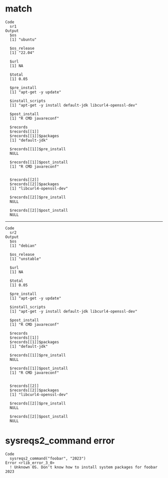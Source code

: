 # match

    Code
      sr1
    Output
      $os
      [1] "ubuntu"
      
      $os_release
      [1] "22.04"
      
      $url
      [1] NA
      
      $total
      [1] 0.05
      
      $pre_install
      [1] "apt-get -y update"
      
      $install_scripts
      [1] "apt-get -y install default-jdk libcurl4-openssl-dev"
      
      $post_install
      [1] "R CMD javareconf"
      
      $records
      $records[[1]]
      $records[[1]]$packages
      [1] "default-jdk"
      
      $records[[1]]$pre_install
      NULL
      
      $records[[1]]$post_install
      [1] "R CMD javareconf"
      
      
      $records[[2]]
      $records[[2]]$packages
      [1] "libcurl4-openssl-dev"
      
      $records[[2]]$pre_install
      NULL
      
      $records[[2]]$post_install
      NULL
      
      
      

---

    Code
      sr2
    Output
      $os
      [1] "debian"
      
      $os_release
      [1] "unstable"
      
      $url
      [1] NA
      
      $total
      [1] 0.05
      
      $pre_install
      [1] "apt-get -y update"
      
      $install_scripts
      [1] "apt-get -y install default-jdk libcurl4-openssl-dev"
      
      $post_install
      [1] "R CMD javareconf"
      
      $records
      $records[[1]]
      $records[[1]]$packages
      [1] "default-jdk"
      
      $records[[1]]$pre_install
      NULL
      
      $records[[1]]$post_install
      [1] "R CMD javareconf"
      
      
      $records[[2]]
      $records[[2]]$packages
      [1] "libcurl4-openssl-dev"
      
      $records[[2]]$pre_install
      NULL
      
      $records[[2]]$post_install
      NULL
      
      
      

# sysreqs2_command error

    Code
      sysreqs2_command("foobar", "2023")
    Error <rlib_error_3_0>
      ! Unknown OS. Don't know how to install system packages for foobar 2023


